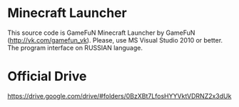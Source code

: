 # Minecraft Launcher
This source code is GameFuN Minecraft Launcher by GameFuN (http://vk.com/gamefun_vk). 
Please, use MS Visual Studio 2010 or better. 
The program interface on RUSSIAN language.

# Official Drive
https://drive.google.com/drive/#folders/0BzXBt7LfosHYYVktVDRNZ2x3dUk
